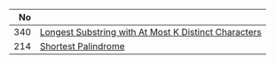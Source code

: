 | No | |
| -----:| -------------- |
| 340 | [Longest Substring with At Most K Distinct Characters](./longest-substring-with-at-most-k-distinct-characters) |
| 214 | [Shortest Palindrome](./shortest-palindrome) |
